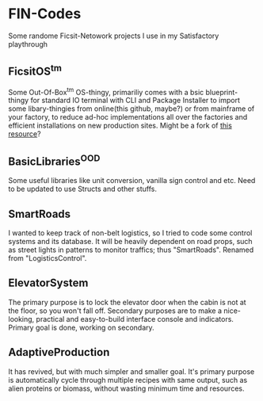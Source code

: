 # FIN-Codes
Some randome Ficsit-Netowork projects I use in my Satisfactory playthrough

## FicsitOS<sup>tm</sup>
Some Out-Of-Box<sup>tm</sup> OS-thingy, primariliy comes with a bsic blueprint-thingy for standard IO terminal with CLI and Package Installer to import some libary-thingies from online(this github, maybe?) or from mainframe of your factory, to reduce ad-hoc implementations all over the factories and efficient installations on new production sites. Might be a fork of [this resource](https://discord.com/channels/735877487808086088/735879752522399804/1259111023093485630)?

## BasicLibraries<sup>OOD</sup>
Some useful libraries like unit conversion, vanilla sign control and etc. Need to be updated to use Structs and other stuffs.

## SmartRoads
I wanted to keep track of non-belt logistics, so I tried to code some control systems and its database. It will be heavily dependent on road props, such as street lights in patterns to monitor traffics; thus "SmartRoads". Renamed from "LogisticsControl".

## ElevatorSystem
The primary purpose is to lock the elevator door when the cabin is not at the floor, so you won't fall off. Secondary purposes are to make a nice-looking, practical and easy-to-build interface console and indicators. Primary goal is done, working on secondary.

## AdaptiveProduction
It has revived, but with much simpler and smaller goal. It's primary purpose is automatically cycle through multiple recipes with same output, such as alien proteins or biomass, without wasting minimum time and resources.
